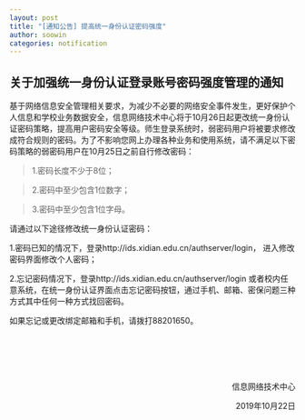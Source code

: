 ```yaml
---
layout: post
title: "[通知公告] 提高统一身份认证密码强度"
author: soowin
categories: notification
---
```



## 关于加强统一身份认证登录账号密码强度管理的通知

基于网络信息安全管理相关要求，为减少不必要的网络安全事件发生，更好保护个人信息和学校业务数据安全，信息网络技术中心将于10月26日起更改统一身份认证密码策略，提高用户密码安全等级。师生登录系统时，弱密码用户将被要求修改成符合规则的密码。为了不影响您网上办理各种业务和使用系统，请不满足以下密码策略的弱密码用户在10月25日之前自行修改密码：



>1.密码长度不少于8位；

>2.密码中至少包含1位数字；

>3.密码中至少包含1位字母。



请通过以下途径修改统一身份认证密码：

1.密码已知的情况下，登录http://ids.xidian.edu.cn/authserver/login， 进入修改密码界面修改个人密码；

2.忘记密码情况下，登录http://ids.xidian.edu.cn/authserver/login 或者校内任意系统，在统一身份认证界面点击忘记密码按钮，通过手机、邮箱、密保问题三种方式其中任何一种方式找回密码。

如果忘记或更改绑定邮箱和手机，请拨打88201650。 

<br><br><br><br>
<p align="right">信息网络技术中心</p>
<p align="right">2019年10月22日</p>




